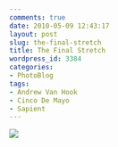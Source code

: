 ```yaml
---
comments: true
date: 2010-05-09 12:43:17
layout: post
slug: the-final-stretch
title: The Final Stretch
wordpress_id: 3384
categories:
- PhotoBlog
tags:
- Andrew Van Hook
- Cinco De Mayo
- Sapient
---
```


![](http://ryanfitzer.com/main/wp-content/uploads/2010/05/2010-05-05-at-14-02-41.jpg)
